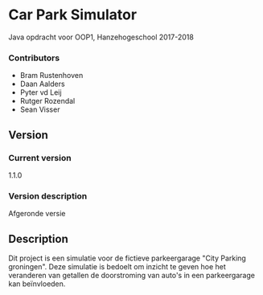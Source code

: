 # Car Park Simulator

Java opdracht voor OOP1, Hanzehogeschool 2017-2018

### Contributors
- Bram Rustenhoven
- Daan Aalders
- Pyter vd Leij
- Rutger Rozendal
- Sean Visser

## Version

### Current version
1.1.0

### Version description
Afgeronde versie

## Description

Dit project is een simulatie voor de fictieve parkeergarage "City Parking groningen". Deze simulatie is bedoelt om inzicht te geven hoe het veranderen van getallen de doorstroming van auto's in een parkeergarage kan beïnvloeden.
